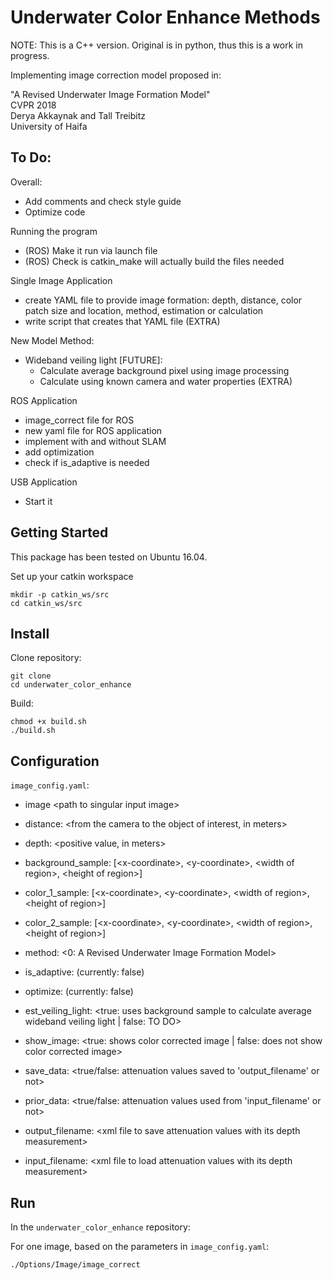 # Underwater Color Enhance Methods

NOTE: This is a C++ version. Original is in python, thus this is a work in progress.

Implementing image correction model proposed in:

"A Revised Underwater Image Formation Model"  
CVPR 2018  
Derya Akkaynak and Tall Treibitz  
University of Haifa

## To Do:

Overall:
* Add comments and check style guide
* Optimize code

Running the program
* (ROS) Make it run via launch file
* (ROS) Check is catkin_make will actually build the files needed

Single Image Application
* create YAML file to provide image formation: depth, distance, color patch size and location, method, estimation or calculation
* write script that creates that YAML file (EXTRA)

New Model Method:
* Wideband veiling light [FUTURE]:
  * Calculate average background pixel using image processing
  * Calculate using known camera and water properties (EXTRA)

ROS Application
* image_correct file for ROS
* new yaml file for ROS application
* implement with and without SLAM
* add optimization
* check if is_adaptive is needed

USB Application
* Start it

## Getting Started

This package has been tested on Ubuntu 16.04.

Set up your catkin workspace

```
mkdir -p catkin_ws/src
cd catkin_ws/src
```

## Install

Clone repository:

```
git clone
cd underwater_color_enhance
```

Build:

```
chmod +x build.sh
./build.sh
```

## Configuration

`image_config.yaml`:
* image \<path to singular input image\>

* distance: <from the camera to the object of interest, in meters>
* depth: <positive value, in meters>
* background_sample: [\<x-coordinate\>, \<y-coordinate\>, \<width of region\>, \<height of region\>]
* color_1_sample: [\<x-coordinate\>, \<y-coordinate\>, \<width of region\>, \<height of region\>]
* color_2_sample: [\<x-coordinate\>, \<y-coordinate\>, \<width of region\>, \<height of region\>]  


* method: <0: A Revised Underwater Image Formation Model>
* is_adaptive: <???> (currently: false)
* optimize: <???> (currently: false)
* est_veiling_light: <true: uses background sample to calculate average wideband veiling light | false: TO DO>  


* show_image: <true: shows color corrected image | false: does not show color corrected image>  


* save_data: <true/false: attenuation values saved to 'output_filename' or not>
* prior_data: <true/false: attenuation values used from 'input_filename' or not>
* output_filename: \<xml file to save attenuation values with its depth measurement\>
* input_filename: \<xml file to load attenuation values with its depth measurement\>

## Run

In the `underwater_color_enhance` repository:

For one image, based on the parameters in `image_config.yaml`:

```
./Options/Image/image_correct
```
